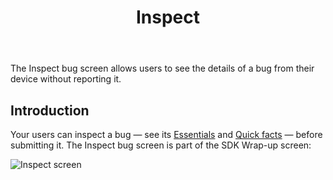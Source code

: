 ﻿---
id: inspect
title: Inspect
---
The Inspect bug screen allows users to see the details of a bug from their device without reporting it.

## Introduction
Your users can inspect a bug — see its [Essentials](ios/essentials.md) and [Quick facts](ios/quick-facts.md) — before submitting it. The Inspect bug screen is part of the SDK Wrap-up screen:

![Inspect screen](/screens/inspect_screen.png)
